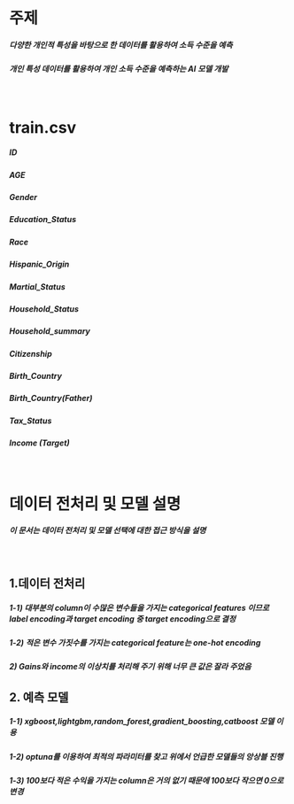 # 주제
##### 다양한 개인적 특성을 바탕으로 한 데이터를 활용하여 소득 수준을 예측
##### 개인 특성 데이터를 활용하여 개인 소득 수준을 예측하는 AI 모델 개발
<br>

# train.csv
##### ID
##### AGE
##### Gender
##### Education_Status
##### Race
##### Hispanic_Origin
##### Martial_Status
##### Household_Status
##### Household_summary
##### Citizenship
##### Birth_Country
##### Birth_Country(Father)
##### Tax_Status
##### Income (Target)

<br>

# 데이터 전처리 및 모델 설명
##### 이 문서는 데이터 전처리 및 모델 선택에 대한 접근 방식을 설명

<br>

## 1.데이터 전처리
##### 1-1) 대부분의 column이 수많은 변수들을 가지는 categorical features 이므로 label encoding과 target encoding 중 target encoding으로 결정
##### 1-2) 적은 변수 가짓수를 가지는 categorical feature는 one-hot encoding
##### 2) Gains와 income의 이상치를 처리해 주기 위해 너무 큰 값은 잘라 주었음



## 2. 예측 모델
##### 1-1) xgboost,lightgbm,random_forest,gradient_boosting,catboost 모델 이용
##### 1-2) optuna를 이용하여 최적의 파라미터를 찾고 위에서 언급한 모델들의 앙상블 진행
##### 1-3) 100보다 적은 수익을 가지는 column은 거의 없기 때문에 100보다 작으면 0으로 변경
